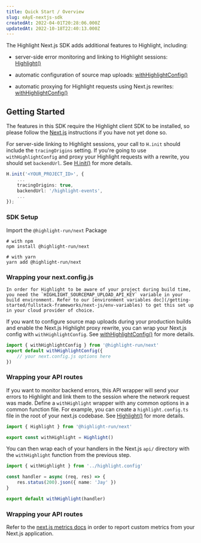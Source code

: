 ```yaml
---
title: Quick Start / Overview
slug: eAyE-nextjs-sdk
createdAt: 2022-04-01T20:28:06.000Z
updatedAt: 2022-10-18T22:40:13.000Z
---
```


The Highlight Next.js SDK adds additional features to Highlight, including:

-   server-side error monitoring and linking to Highlight sessions: [Highlight()](/sdk/nextjs#Highlight)

-   automatic configuration of source map uploads: [withHighlightConfig()](/sdk/nextjs#withHighlightConfig)

-   automatic proxying for Highlight requests using Next.js rewrites: [withHighlightConfig()](/sdk/nextjs#withHighlightConfig)

## Getting Started

The features in this SDK require the Highlight client SDK to be installed, so please follow the [Next.js](/getting-started/client-sdk/nextjs) instructions if you have not yet done so.

For server-side linking to Highlight sessions, your call to `H.init` should include the `tracingOrigins` setting. If you're going to use `withHighlightConfig` and proxy your Highlight requests with a rewrite, you should set `backendUrl`. See [H.init()](/sdk/client#Hinit) for more details.

```typescript
H.init('<YOUR_PROJECT_ID>', {
    ...
    tracingOrigins: true,
    backendUrl: '/highlight-events',
    ...
});
```


### SDK Setup

Import the `@highlight-run/next` Package

```shell
# with npm
npm install @highlight-run/next

# with yarn
yarn add @highlight-run/next
```

### Wrapping your next.config.js

```hint
In order for Highlight to be aware of your project during build time, you need the `HIGHLIGHT_SOURCEMAP_UPLOAD_API_KEY` variable in your build environment. Refer to our [environment variables doc](/getting-started/fullstack-frameworks/next-js/env-variables) to get this set up in your cloud provider of choice.
```

If you want to configure source map uploads during your production builds and enable the Next.js Highlight proxy rewrite, you can wrap your Next.js config with `withHighlightConfig`. See [withHighlightConfig()](/sdk/nextjs#withHighlightConfig) for more details.

```javascript
import { withHighlightConfig } from '@highlight-run/next'
export default withHighlightConfig({
	// your next.config.js options here
})
```

### Wrapping your API routes

If you want to monitor backend errors, this API wrapper will send your errors to Highlight and link them to the session where the network request was made. Define a `withHighlight` wrapper with any common options in a common function file. For example, you can create a `highlight.config.ts` file in the root of your next.js codebase. See [Highlight()](/sdk/nextjs#Highlight) for more details.

```typescript
import { Highlight } from '@highlight-run/next'

export const withHighlight = Highlight()
```

You can then wrap each of your handlers in the Next.js `api/` directory with the `withHighlight` function from the previous step.

```typescript
import { withHighlight } from '../highlight.config'

const handler = async (req, res) => {
	res.status(200).json({ name: 'Jay' })
}

export default withHighlight(handler)
```

### Wrapping your API routes

Refer to the [next.js metrics docs](/getting-started/fullstack-frameworks/next-js/metrics-overview) in order to report custom metrics from your Next.js application.